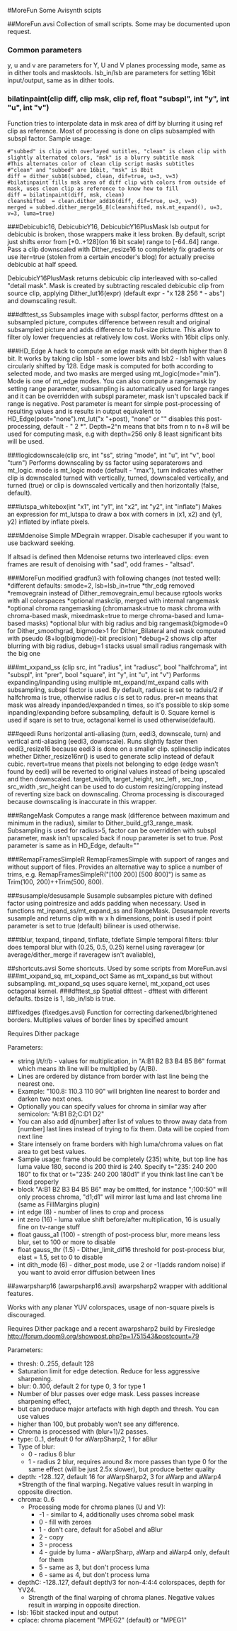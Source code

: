 #MoreFun
Some Avisynth  scipts

##MoreFun.avsi
Collection of small scripts. Some may be documented upon request.

### Common parameters
y, u and v are parameters for Y, U and V planes processing mode, same as in dither tools and masktools.
lsb_in/lsb are parameters for setting 16bit input/output, same as in dither tools.

### bilatinpaint(clip diff, clip msk, clip ref, float "subspl", int "y", int "u", int "v")
Function tries to interpolate data in msk area of diff by blurring it using ref clip as reference.
Most of processing is done on clips subsampled with subspl factor.
Sample usage:
```
#"subbed" is clip with overlayed sutitles, "clean" is clean clip with slightly alternated colors, "msk" is a blurry subtitle mask
#This alternates color of clean clip script masks subtitles
#"clean" and "subbed" are 16bit, "msk" is 8bit
diff = dither_sub16(subbed, clean, dif=true, u=3, v=3)
#bilatinpaint fills msk area of diff clip with colors from outside of mask, uses clean clip as reference to know how to fill
diff = bilatinpaint(diff, msk, clean)
cleanshifted  = clean.dither_add16(diff, dif=true, u=3, v=3)
merged = subbed.dither_merge16_8(cleanshifted, msk.mt_expand(), u=3, v=3, luma=true)
```

###Debicubic16, DebicubicY16, DebicubicY16PlusMask
lsb output for debicubic is broken, those wrappers make it less broken.
By default, script just shifts error from [+0..+128]\(on 16 bit scale) range to [-64..64] range.
Pass a clip downscaled with Dither_resize16 to completely fix gradients or use iter=true (stolen from a certain encoder's blog) for actually precise debicubic at half speed.

DebicubicY16PlusMask returns debicubic clip interleaved with so-called "detail mask".
Mask is created by subtracting rescaled debicubic clip from source clip, applying Dither_lut16(expr) (default expr - "x 128 256 * - abs") and downscaling result.

###dfttest_ss
Subsamples image with subspl factor, performs dfttest on a subsampled picture, computes difference between result and original subsampled picture and adds difference to full-size picture.
This allow to filter oly lower frequencies at relatively low cost.
Works with 16bit clips only.

###HD_Edge
A hack to compute an edge mask with bit depth higher than 8 bit. It works by taking clip lsb1 - some lower bits and lsb2 - lsb1 with values circularly shifted by 128.
Edge mask is computed for both according to selected mode, and two masks are merged using mt_logic(mode="min").
Mode is one of mt_edge modes.
You can also compute a rangemask by setting range parameter, subsampling is automatically used for large ranges and it can be overridden with subspl parameter, mask isn't upscaled back if range is negative.
Post parameter is meant for simple post-processing of resulting values and is results in output equivalent to HD_Edge(post="none").mt_lut("x "+post), "none" or "" disables this post-processing, default - " 2 *".
Depth=2^n means that bits from n to n+8 will be used for computing mask, e.g with depth=256 only 8 least significant bits will be used.

###logicdownscale(clip src, int "ss", string "mode", int "u", int "v", bool "turn")
Performs downscaling by ss factor using separaterows and mt_logic.
mode is mt_logic mode (default - "max"), turn indicates whether clip is downscaled turned with vertically, turned, downscaled vertically, and turned (true) or clip is downscaled vertically and then horizontally (false, default).

###lutspa_whitebox(int "x1", int "y1", int "x2", int "y2", int "inflate")
Makes an expression for mt_lutspa to draw a box with corners in (x1, x2) and (y1, y2) inflated by inflate pixels.

###Mdenoise
Simple MDegrain wrapper. Disable cachesuper if you want to use backward seeking.

If altsad is defined then Mdenoise returns two interleaved clips: even frames are result of denoising with "sad", odd frames - "altsad".

###MoreFun
modified gradfun3 with following changes (not tested well):
*different defaults: smode=2, lsb=lsb_in=true
*thr_edg removed
*removegrain instead of Dither_removegrain_emul because rgtools works with all colorspaces
*optional maskclip, merged with internal rangemask
*optional chroma rangemasking (chromamask=true to mask chroma with chroma-based mask, mixedmask=true to merge chroma-based and luma-based masks)
*optional blur with big radius and big rangemask(bigmode=0 for Dither_smoothgrad, bigmode>1 for Dither_Bilateral and mask computed with pseudo (8+log(bigmode))-bit precision)
*debug=2 shows clip after blurring with big radius, debug=1 stacks usual small radius rangemask with the big one

###mt_xxpand_ss (clip src, int "radius", int "radiusc", bool "halfchroma", int "subspl", int "prer", bool "square", int "y", int "u", int "v")
Performs expanding/inpanding using multiple mt_expand/mt_expand calls with subsampling, subspl factor is used.
By default, radiusc is set to raduis/2 if halfchroma is true, otherwise radius c is set to radus.
prer=n means that mask was already inpanded/expanded n times, so it's possible to skip some inpanding/expanding before subsampling, default is 0.
Square kernel is used if sqare is set to true, octagonal kernel is used otherwise(default).

###qeedi
Runs horizontal anti-aliasing (turn, eedi3, downscale, turn) and vertical anti-aliasing (eedi3, downscale).
Runs slightly faster then eedi3_resize16 because eedi3 is done on a smaller clip.
splinesclip indicates whether Dither_resize16nr() is used to generate sclip instead of default cubic.
revert=true means that pixels not belonging to edge (edge wasn't found by eedi) will be reverted to original values instead of being upscaled and then downscaled.
target_width, target_height, src_left , src_top , src_width ,src_height can be used to do custom resizing/cropping instead of reverting size back on downscaling.
Chroma processing is discouraged because downscaling is inaccurate in this wrapper.

###RangeMask
Computes a range mask (difference between maximum and minimum in the radius), similar to Dither_build_gf3_range_mask.
Subsampling is used for radius>5, factor can be overridden with subspl parameter, mask isn't upscaled back if noup parameter is set to true.
Post parameter is same as in HD_Edge, default=""

###RemapFramesSimpleR
RemapFramesSimple with support of ranges and without support of files. Provides an alternative way to splice a number of trims, e.g. RemapFramesSimpleR("[100 200] [500 800]") is same as Trim(100, 200)++Trim(500, 800).

###susample/desusample
Susample subsamples picture with defined factor using pointresize and adds padding when necessary.
Used in functions mt_inpand_ss/mt_expand_ss and RangeMask.
Desusample reverts susample and returns clip with w x h dimensions, point is used if point parameter is set to true (default) bilinear is used otherwise.

###tblur, texpand, tinpand, tinflate, tdeflate
Simple temporal filters: tblur does temporal blur with (0.25, 0.5, 0.25) kernel using raveragew (or average/dither_merge if raveragew isn't avaliable), 

##shortcuts.avsi
Some shortcuts. Used by some scripts from MoreFun.avsi
###mt_xxpand_sq, mt_xxpand_oct
Same as mt_xxpand_ss but without subsampling.
mt_xxpand_sq uses square kernel, mt_xxpand_oct uses octagonal kernel.
###dfttest_sp
Spatial dfttest - dfttest with different defaults. tbsize is 1, lsb_in/lsb is true.

##fixedges (fixedges.avsi)
Function for correcting darkened/brightened borders. Multiplies values of border lines by specified amount

Requires Dither package

Parameters:

* string l/t/r/b - values for multiplication, in "A:B1 B2 B3 B4 B5 B6" format which means ith line will be multiplied by (A/Bi).
 * Lines are ordered by distance from border with last line being the nearest one.
 * Example: "100.8: 110.3 110 90" will brighten line nearest to border and darken two next ones.
 * Optionally you can specify values for chroma in similar way after semicolon: "A:B1 B2;C:D1 D2"
 * You can also add d[number] after list of values to throw away data from [number] last lines instead of trying to fix them. Data will be copied from next line
 * Stare intensely on frame borders with high luma/chroma values on flat area to get best values.
 * Sample usage: frame should be completely (235) white, but top line has luma value 180, second is 200 third is 240. Specify t="235: 240 200 180" to fix that or t="235: 240 200 180d1" if you think last line can't be fixed properly
 * block "A:B1 B2 B3 B4 B5 B6" may be omitted, for instance ";100:50" will only process chroma, "d1;d1" will mirror last luma and last chroma line (same as FillMargins plugin)
* int edge (8) - number of lines to crop and process
* int zero (16) - luma value shift before/after multiplication, 16 is usually fine on tv-range stuff
* float gauss_a1 (100) - strength of post-process blur, more means less blur, set to 100 or more to disable 
* float gauss_thr (1.5) - Dither_limit_dif16 threshold for post-process blur, elast = 1.5, set to 0 to disable
* int dith_mode (6) - dither_post mode, use 2 or -1(adds random noise) if you want to avoid error diffusion between lines


##awarpsharp16 (awarpsharp16.avsi)
awarpsharp2 wrapper with additional features.

Works with any planar YUV colorspaces, usage of non-square pixels is discouraged.

Requires Dither package and a recent awarpsharp2 build by Firesledge http://forum.doom9.org/showpost.php?p=1751543&postcount=79

Parameters:

* thresh: 0..255, default 128
 * Saturation limit for edge detection. Reduce for less aggressive sharpening.
* blur: 0..100, default 2 for type 0, 3 for type 1
 * Number of blur passes over edge mask. Less passes increase sharpening effect,
 * but can produce major artefacts with high depth and thresh. You can use values
 * higher than 100, but probably won't see any difference.
 * Chroma is processed with (blur+1)/2 passes.
* type: 0..1, default 0 for aWarpSharp2, 1 for aBlur
 * Type of blur:
   * 0 - radius 6 blur
    * 1 - radius 2 blur, requires around 8x more passes than type 0 for the same effect (will be just 2.5x slower), but produce better quality
* depth: -128..127, default 16 for aWarpSharp2, 3 for aWarp and aWarp4
  *Strength of the final warping. Negative values result in warping in opposite direction.
* chroma: 0..6
  * Processing mode for chroma planes (U and V):
    * -1 - similar to 4, additionally uses chroma sobel mask
    * 0 - fill with zeroes
    * 1 - don't care, default for aSobel and aBlur
    * 2 - copy
    * 3 - process
    * 4 - guide by luma - aWarpSharp, aWarp and aWarp4 only, default for them
    * 5 - same as 3, but don't process luma
    * 6 - same as 4, but don't process luma
* depthC: -128..127, default depth/3 for non-4:4:4 colorspaces, depth for YV24.
  *  Strength of the final warping of chroma planes. Negative values result in warping in opposite direction.
* lsb: 16bit stacked input and output
* cplace: chroma placement "MPEG2" (default) or "MPEG1"
